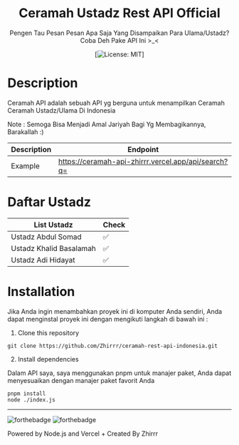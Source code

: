 <div align="center">
<h1>Ceramah Ustadz Rest API Official</h1>

<p>Pengen Tau Pesan Pesan Apa Saja Yang Disampaikan Para Ulama/Ustadz? Coba Deh Pake API Ini  >_< </p>

[![License: MIT](https://img.shields.io/badge/License-MIT-yellow.svg)]
</div>

# Description
Ceramah API adalah sebuah API yg berguna untuk menampilkan Ceramah Ceramah Ustadz/Ulama Di Indonesia

Note : Semoga Bisa Menjadi Amal Jariyah Bagi Yg Membagikannya, Barakallah :)


| Description | Endpoint | 
|------------ | ---------|
| Example | https://ceramah-api-zhirrr.vercel.app/api/search?q= |


# Daftar Ustadz
| List Ustadz | Check | 
|------------ | ---------|
| Ustadz Abdul Somad | ✅|
| Ustadz Khalid Basalamah | ✅|
| Ustadz Adi Hidayat | ✅|


# Installation
Jika Anda ingin menambahkan proyek ini di komputer Anda sendiri, Anda dapat menginstal proyek ini dengan mengikuti langkah di bawah ini :

1. Clone this repository
```
git clone https://github.com/Zhirrr/ceramah-rest-api-indonesia.git
```
2. Install dependencies

Dalam API saya, saya menggunakan pnpm untuk manajer paket, Anda dapat menyesuaikan dengan manajer paket favorit Anda
```
pnpm install
node ./index.js
```

---
![forthebadge](https://forthebadge.com/images/badges/built-with-love.svg)
![forthebadge](https://forthebadge.com/images/badges/made-with-javascript.svg)

Powered by Node.js and Vercel + Created By Zhirrr
